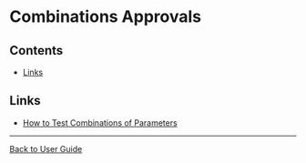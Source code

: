 <a id="top"></a>

# Combinations Approvals

<!-- toc -->
## Contents

  * [Links](#links)<!-- endToc -->

## Links

- [How to Test Combinations of Parameters](../how_tos/TestCombinationOfParameters.md)

---

[Back to User Guide](/doc/README.md#top)

